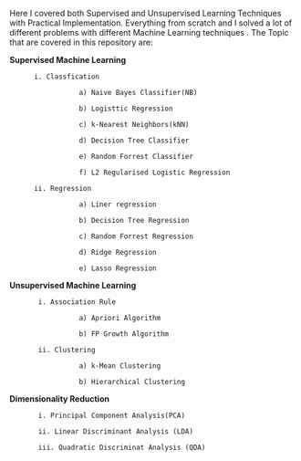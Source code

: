 Here I covered both Supervised and Unsupervised Learning Techniques with Practical Implementation. Everything from scratch and I solved a lot of different problems with different Machine Learning techniques . 
The Topic that are covered in this repository are:

  **Supervised Machine Learning**
  
          i. Classfication
          
                     a) Naive Bayes Classifier(NB)
                     
                     b) Logisttic Regression
                    
                     c) k-Nearest Neighbors(kNN)
                     
                     d) Decision Tree Classifier
                     
                     e) Random Forrest Classifier
                     
                     f) L2 Regularised Logistic Regression

          ii. Regression
          
                     a) Liner regression
                     
                     b) Decision Tree Regression
                     
                     c) Random Forrest Regression
                     
                     d) Ridge Regression
                     
                     e) Lasso Regression
                     
   **Unsupervised Machine Learning**
   
           i. Association Rule
           
                     a) Apriori Algorithm
                     
                     b) FP Growth Algorithm
                     
           ii. Clustering
           
                     a) k-Mean Clustering
                     
                     b) Hierarchical Clustering
                     
**Dimensionality Reduction**

           i. Principal Component Analysis(PCA)
           
           ii. Linear Discriminant Analysis (LDA)
           
           iii. Quadratic Discriminat Analysis (QDA)
